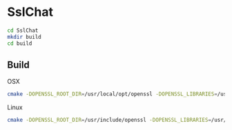 # SslChat

```bash
cd SslChat
mkdir build
cd build
```

## Build

OSX

```bash
cmake -DOPENSSL_ROOT_DIR=/usr/local/opt/openssl -DOPENSSL_LIBRARIES=/usr/local/opt/openssl/lib ..
```

Linux

```bash
cmake -DOPENSSL_ROOT_DIR=/usr/include/openssl -DOPENSSL_LIBRARIES=/usr/lib/ssl ..
```
